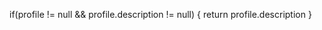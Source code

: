 if(profile != null && profile.description != null)
{
return profile.description
}

<!---
fielaan/fielaan is a ✨ special ✨ repository because its `README.md` (this file) appears on your GitHub profile.
You can click the Preview link to take a look at your changes.
--->
